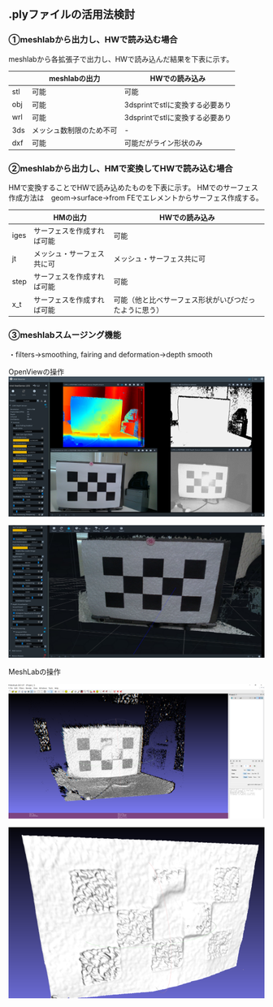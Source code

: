 ## .plyファイルの活用法検討

### ①meshlabから出力し、HWで読み込む場合
meshlabから各拡張子で出力し、HWで読み込んだ結果を下表に示す。

||meshlabの出力|HWでの読み込み|
|--|----|--|
|stl|可能|可能|
|obj|可能|3dsprintでstlに変換する必要あり|
|wrl|可能|3dsprintでstlに変換する必要あり|
|3ds|メッシュ数制限のため不可|-|
|dxf|可能|可能だがライン形状のみ|

### ②meshlabから出力し、HMで変換してHWで読み込む場合
HMで変換することでHWで読み込めたものを下表に示す。
HMでのサーフェス作成方法は　geom→surface→from FEでエレメントからサーフェス作成する。

||HMの出力|HWでの読み込み|
|--|--|--|
|iges|サーフェスを作成すれば可能|可能|
|jt|メッシュ・サーフェス共に可|メッシュ・サーフェス共に可|
|step|サーフェスを作成すれば可能|可能|
|x_t|サーフェスを作成すれば可能|可能（他と比べサーフェス形状がいびつだったように思う）|

### ③meshlabスムージング機能
・filters→smoothing, fairing and deformation→depth smooth




OpenViewの操作
![Openview](Openview.bmp)

![OpenVino2](OpenVino2.bmp)

MeshLabの操作

![MeshLab](MeshLab.bmp)

![MeshLab2](MeshLab2.bmp)
